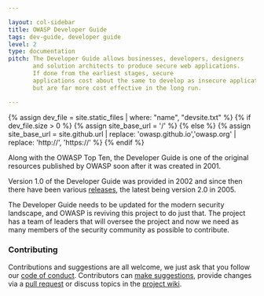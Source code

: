 ```yaml
---

layout: col-sidebar
title: OWASP Developer Guide
tags: dev-guide, developer guide
level: 2
type: documentation
pitch: The Developer Guide allows businesses, developers, designers
       and solution architects to produce secure web applications.
       If done from the earliest stages, secure
       applications cost about the same to develop as insecure applications,
       but are far more cost effective in the long run.

---
```

{% assign dev_file = site.static_files | where: "name", "devsite.txt" %}
{% if dev_file.size > 0 %}
{% assign site_base_url = '/' %}
{% else %}
{% assign site_base_url = site.github.url | replace: 'owasp.github.io','owasp.org' | replace: 'http://', 'https://' %}
{% endif %}

Along with the OWASP Top Ten, the Developer Guide is one of the original resources
published by OWASP soon after it was created in 2001.

Version 1.0 of the Developer Guide was provided in 2002
and since then there have been various [releases][versions],
the latest being version 2.0 in 2005.

The Developer Guide needs to be updated for the modern security landscape,
and OWASP is reviving this project to do just that.
The project has a team of leaders that will oversee the project
and now we need as many members of the security community as possible to contribute.

### Contributing
Contributions and suggestions are all welcome, we just ask that you follow our [code of conduct][conduct].
Contributors can [make suggestions][issues], provide changes via a [pull request][request]
or discuss topics in the [project wiki][wiki].

[conduct]: CODE_OF_CONDUCT.md
[issues]: https://github.com/OWASP/www-project-developer-guide/issues/new/choose
[request]: https://github.com/OWASP/www-project-developer-guide/pulls
[versions]: https://github.com/OWASP/DevGuide/wiki#old-versions
[wiki]: https://github.com/OWASP/www-project-developer-guide/wiki

